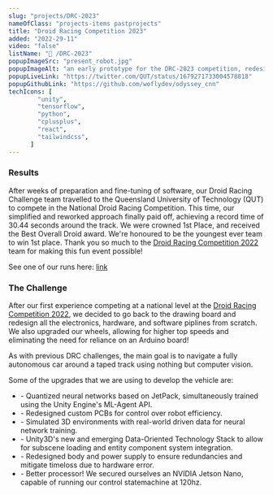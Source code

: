 ```yaml
---
slug: "projects/DRC-2023"
nameOfClass: "projects-items pastprojects"
title: "Droid Racing Competition 2023"
added: "2022-29-11"
video: "false"
listName: "🤖 /DRC-2023"
popupImageSrc: "present_robot.jpg"
popupImageAlt: "an early prototype for the DRC-2023 competition, redesigned and refactored!"
popupLiveLink: "https://twitter.com/QUT/status/1679271733004578818"
popupGithubLink: "https://github.com/woflydev/odyssey_cnn"
techIcons: [
        "unity",
        "tensorflow",
        "python",
        "cplusplus",
        "react",
        "tailwindcss",
      ]
---
```


<style>
.customimg {
  display: block;
  margin-left: auto;
  margin-right: auto;
  width: 25%;
}
</style>

### Results

After weeks of preparation and fine-tuning of software, our Droid Racing Challenge team travelled to the Queensland University of Technology (QUT) to compete in the National Droid Racing Competition. This time, our simplified and reworked approach finally paid off, achieving a record time of 30.44 seconds around the track. We were crowned 1st Place, and received the Best Overall Droid award. We're honoured to be the youngest ever team to win 1st place. Thank you so much to the <a href="https://qutrobotics.com/droid-racing-challenge/" target="_blank" rel="noopener"><span>Droid Racing Competition 2022</span></a> team for making this fun event possible!

See one of our runs here: <a href="https://photos.app.goo.gl/apWUW5tePbo4QnF27" target="_blank" rel="noopener"><span>link</span></a>

### The Challenge

After our first experience competing at a national level at the <a href="https://qutrobotics.com/droid-racing-challenge/" target="_blank" rel="noopener"><span>Droid Racing Competition 2022</span></a>, 
we decided to go back to the drawing board and redesign all the electronics, hardware, and software piplines from scratch. We also upgraded our wheels, allowing for higher top speeds and eliminating the need for reliance on an Arduino board!

As with previous DRC challenges, the main goal is to navigate a fully autonomous car around a taped track using nothing but computer vision.

Some of the upgrades that we are using to develop the vehicle are:
<ul>
<li>- Quantized neural networks based on JetPack, simultaneously trained using the Unity Engine's ML-Agent API.</li>
<li>- Redesigned custom PCBs for control over robot efficiency.</li>
<li>- Simulated 3D environments with real-world driven data for neural network training.</li>
<li>- Unity3D's new and emerging Data-Oriented Technology Stack to allow for subscene loading and entity component system integration.</li>
<li>- Redesigned body and power supply to ensure redundancies and mitigate timeloss due to hardware error.</li>
<li>- Better processor! We secured ourselves an NVIDIA Jetson Nano, capable of running our control statemachine at 120hz.</li>
</ul>